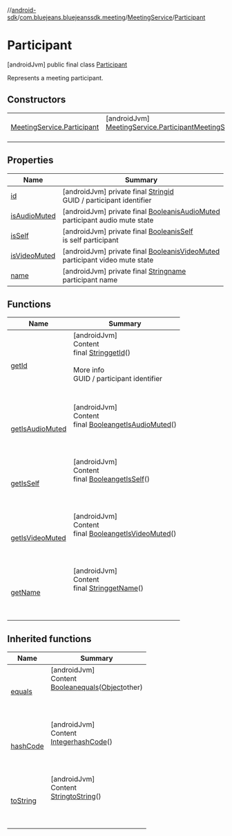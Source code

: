 //[android-sdk](../../../../index.md)/[com.bluejeans.bluejeanssdk.meeting](../../index.md)/[MeetingService](../index.md)/[Participant](index.md)



# Participant  
 [androidJvm] public final class [Participant](index.md)

Represents a meeting participant.

   


## Constructors  
  
| | |
|---|---|
| <a name="com.bluejeans.bluejeanssdk.meeting/MeetingService.Participant/MeetingService.Participant/#kotlin.String/PointingToDeclaration/"></a>[MeetingService.Participant](-meeting-service.-participant.md)| <a name="com.bluejeans.bluejeanssdk.meeting/MeetingService.Participant/MeetingService.Participant/#kotlin.String/PointingToDeclaration/"></a> [androidJvm] [MeetingService.Participant](index.md)[MeetingService.Participant](-meeting-service.-participant.md)([String](https://developer.android.com/reference/kotlin/java/lang/String.html)id)  <br>   <br>|


## Properties  
  
|  Name |  Summary | 
|---|---|
| <a name="com.bluejeans.bluejeanssdk.meeting/MeetingService.Participant/id/#/PointingToDeclaration/"></a>[id](index.md#491971777%2FProperties%2F-435046686)| <a name="com.bluejeans.bluejeanssdk.meeting/MeetingService.Participant/id/#/PointingToDeclaration/"></a> [androidJvm] private final [String](https://developer.android.com/reference/kotlin/java/lang/String.html)[id](index.md#491971777%2FProperties%2F-435046686)  <br>GUID / participant identifier   <br>|
| <a name="com.bluejeans.bluejeanssdk.meeting/MeetingService.Participant/isAudioMuted/#/PointingToDeclaration/"></a>[isAudioMuted](index.md#533921693%2FProperties%2F-435046686)| <a name="com.bluejeans.bluejeanssdk.meeting/MeetingService.Participant/isAudioMuted/#/PointingToDeclaration/"></a> [androidJvm] private final [Boolean](https://developer.android.com/reference/kotlin/java/lang/Boolean.html)[isAudioMuted](index.md#533921693%2FProperties%2F-435046686)  <br>participant audio mute state   <br>|
| <a name="com.bluejeans.bluejeanssdk.meeting/MeetingService.Participant/isSelf/#/PointingToDeclaration/"></a>[isSelf](index.md#-666239194%2FProperties%2F-435046686)| <a name="com.bluejeans.bluejeanssdk.meeting/MeetingService.Participant/isSelf/#/PointingToDeclaration/"></a> [androidJvm] private final [Boolean](https://developer.android.com/reference/kotlin/java/lang/Boolean.html)[isSelf](index.md#-666239194%2FProperties%2F-435046686)  <br>is self participant   <br>|
| <a name="com.bluejeans.bluejeanssdk.meeting/MeetingService.Participant/isVideoMuted/#/PointingToDeclaration/"></a>[isVideoMuted](index.md#-1856206462%2FProperties%2F-435046686)| <a name="com.bluejeans.bluejeanssdk.meeting/MeetingService.Participant/isVideoMuted/#/PointingToDeclaration/"></a> [androidJvm] private final [Boolean](https://developer.android.com/reference/kotlin/java/lang/Boolean.html)[isVideoMuted](index.md#-1856206462%2FProperties%2F-435046686)  <br>participant video mute state   <br>|
| <a name="com.bluejeans.bluejeanssdk.meeting/MeetingService.Participant/name/#/PointingToDeclaration/"></a>[name](index.md#1239744913%2FProperties%2F-435046686)| <a name="com.bluejeans.bluejeanssdk.meeting/MeetingService.Participant/name/#/PointingToDeclaration/"></a> [androidJvm] private final [String](https://developer.android.com/reference/kotlin/java/lang/String.html)[name](index.md#1239744913%2FProperties%2F-435046686)  <br>participant name   <br>|


## Functions  
  
|  Name |  Summary | 
|---|---|
| <a name="com.bluejeans.bluejeanssdk.meeting/MeetingService.Participant/getId/#/PointingToDeclaration/"></a>[getId](get-id.md)| <a name="com.bluejeans.bluejeanssdk.meeting/MeetingService.Participant/getId/#/PointingToDeclaration/"></a>[androidJvm]  <br>Content  <br>final [String](https://developer.android.com/reference/kotlin/java/lang/String.html)[getId](get-id.md)()  <br>  <br>More info  <br>GUID / participant identifier  <br><br><br>|
| <a name="com.bluejeans.bluejeanssdk.meeting/MeetingService.Participant/getIsAudioMuted/#/PointingToDeclaration/"></a>[getIsAudioMuted](get-is-audio-muted.md)| <a name="com.bluejeans.bluejeanssdk.meeting/MeetingService.Participant/getIsAudioMuted/#/PointingToDeclaration/"></a>[androidJvm]  <br>Content  <br>final [Boolean](https://developer.android.com/reference/kotlin/java/lang/Boolean.html)[getIsAudioMuted](get-is-audio-muted.md)()  <br>  <br><br><br>|
| <a name="com.bluejeans.bluejeanssdk.meeting/MeetingService.Participant/getIsSelf/#/PointingToDeclaration/"></a>[getIsSelf](get-is-self.md)| <a name="com.bluejeans.bluejeanssdk.meeting/MeetingService.Participant/getIsSelf/#/PointingToDeclaration/"></a>[androidJvm]  <br>Content  <br>final [Boolean](https://developer.android.com/reference/kotlin/java/lang/Boolean.html)[getIsSelf](get-is-self.md)()  <br>  <br><br><br>|
| <a name="com.bluejeans.bluejeanssdk.meeting/MeetingService.Participant/getIsVideoMuted/#/PointingToDeclaration/"></a>[getIsVideoMuted](get-is-video-muted.md)| <a name="com.bluejeans.bluejeanssdk.meeting/MeetingService.Participant/getIsVideoMuted/#/PointingToDeclaration/"></a>[androidJvm]  <br>Content  <br>final [Boolean](https://developer.android.com/reference/kotlin/java/lang/Boolean.html)[getIsVideoMuted](get-is-video-muted.md)()  <br>  <br><br><br>|
| <a name="com.bluejeans.bluejeanssdk.meeting/MeetingService.Participant/getName/#/PointingToDeclaration/"></a>[getName](get-name.md)| <a name="com.bluejeans.bluejeanssdk.meeting/MeetingService.Participant/getName/#/PointingToDeclaration/"></a>[androidJvm]  <br>Content  <br>final [String](https://developer.android.com/reference/kotlin/java/lang/String.html)[getName](get-name.md)()  <br>  <br><br><br>|


## Inherited functions  
  
|  Name |  Summary | 
|---|---|
| <a name="kotlin/MeetingService.Participant/equals/#kotlin.Any?/PointingToDeclaration/"></a>[equals](index.md#-1713149274%2FFunctions%2F-435046686)| <a name="kotlin/MeetingService.Participant/equals/#kotlin.Any?/PointingToDeclaration/"></a>[androidJvm]  <br>Content  <br>[Boolean](https://developer.android.com/reference/kotlin/java/lang/Boolean.html)[equals](index.md#-1713149274%2FFunctions%2F-435046686)([Object](https://developer.android.com/reference/kotlin/java/lang/Object.html)other)  <br>  <br><br><br>|
| <a name="kotlin/MeetingService.Participant/hashCode/#/PointingToDeclaration/"></a>[hashCode](index.md#-1753412736%2FFunctions%2F-435046686)| <a name="kotlin/MeetingService.Participant/hashCode/#/PointingToDeclaration/"></a>[androidJvm]  <br>Content  <br>[Integer](https://developer.android.com/reference/kotlin/java/lang/Integer.html)[hashCode](index.md#-1753412736%2FFunctions%2F-435046686)()  <br>  <br><br><br>|
| <a name="kotlin/MeetingService.Participant/toString/#/PointingToDeclaration/"></a>[toString](index.md#-1931578801%2FFunctions%2F-435046686)| <a name="kotlin/MeetingService.Participant/toString/#/PointingToDeclaration/"></a>[androidJvm]  <br>Content  <br>[String](https://developer.android.com/reference/kotlin/java/lang/String.html)[toString](index.md#-1931578801%2FFunctions%2F-435046686)()  <br>  <br><br><br>|


